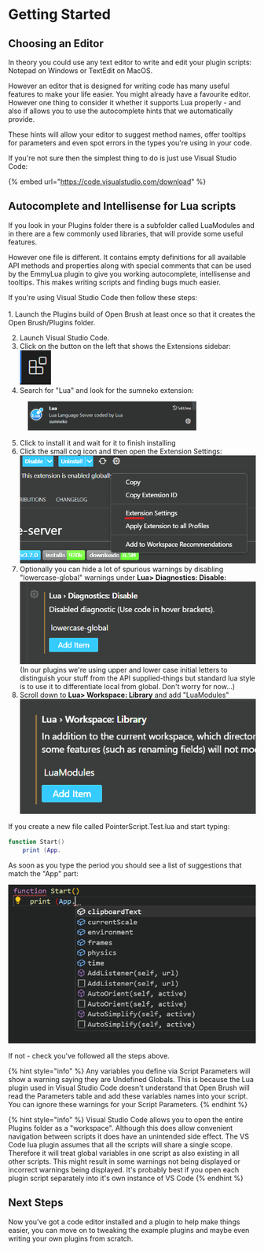 # Getting Started

## Choosing an Editor

In theory you could use any text editor to write and edit your plugin scripts: Notepad on Windows or TextEdit on MacOS.

However an editor that is designed for writing code has many useful features to make your life easier. You might already have a favourite editor. However one thing to consider it whether it supports Lua properly - and also if allows you to use the autocomplete hints that we automatically provide.

These hints will allow your editor to suggest method names, offer tooltips for parameters and even spot errors in the types you're using in your code.

If you're not sure then the simplest thing to do is just use Visual Studio Code:

{% embed url="https://code.visualstudio.com/download" %}

## Autocomplete and Intellisense for Lua scripts&#x20;

If you look in your Plugins folder there is a subfolder called LuaModules and in there are a few commonly used libraries, that will provide some useful features.&#x20;

However one file is different. It contains empty definitions for all available API methods and properties along with special comments that can be used by the EmmyLua plugin to give you working autocomplete, intellisense and tooltips. This makes writing scripts and finding bugs much easier.

If you're using Visual Studio Code then follow these steps:\
\
1\. Launch the Plugins build of Open Brush at least once so that it creates the Open Brush/Plugins folder.

2. Launch Visual Studio Code.
3. Click on the button on the left that shows the Extensions sidebar: \
   ![](<../../../.gitbook/assets/image (1) (1).png>)
4. Search for "Lua" and look for the sumneko extension:

<div align="left">

<figure><img src="../../../.gitbook/assets/image (1) (1) (1).png" alt="" width="343"><figcaption></figcaption></figure>

</div>

5. Click to install it and wait for it to finish installing
6. Click the small cog icon and then open the Extension Settings:\
   ![](<../../../.gitbook/assets/image (2).png>)
7. Optionally you can hide a lot of spurious warnings by disabling "lowercase-global" warnings under **Lua> Diagnostics: Disable:** \
   ![](<../../../.gitbook/assets/image (1).png>)\
   (In our plugins we're using upper and lower case initial letters to distinguish your stuff from the API supplied-things but standard lua style is to use it to differentiate local from global. Don't worry for now...)
8. Scroll down to **Lua> Workspace: Library** and add "LuaModules"\
   ![](<../../../.gitbook/assets/image (3).png>)



If you create a new file called PointerScript.Test.lua and start typing:

```lua
function Start()
    print (App.
```

As soon as you type the period you should see a list of suggestions that match the "App" part:

![](<../../../.gitbook/assets/image (4).png>)

If not - check you've followed all the steps above.

{% hint style="info" %}
Any variables you define via Script Parameters will show a warning saying they are Undefined Globals. This is because the Lua plugin used in Visual Studio Code doesn't understand that Open Brush will read the Parameters table and add these variables names into your script. You can ignore these warnings for your Script Parameters.
{% endhint %}

{% hint style="info" %}
Visual Studio Code allows you to open the entire Plugins folder as a "workspace". Although this does allow convenient navigation between scripts it does have an unintended side effect. The VS Code lua plugin assumes that all the scripts will share a single scope. Therefore it will treat global variables in one script as also existing in all other scripts. This might result in some warnings not being displayed or incorrect warnings being displayed. It's probably best if you open each plugin script separately into it's own instance of VS Code
{% endhint %}

## Next Steps

Now you've got a code editor installed and a plugin to help make things easier, you can move on to tweaking the example plugins and maybe even writing your own plugins from scratch.
